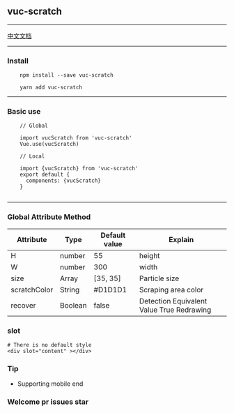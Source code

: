 ## vuc-scratch

---

[中文文档](https://github.com/loo41/vuc/blob/master/package/vuc-scratch/doc/Chinese.md)

---


### Install

```
    npm install --save vuc-scratch
    
    yarn add vuc-scratch
```

---

### Basic use 

```
    // Global
    
    import vucScratch from 'vuc-scratch'
    Vue.use(vucScratch)
    
    // Local
    
    import {vucScratch} from 'vuc-scratch'
    export default {
      components: {vucScratch}
    }
    
```

---

### Global Attribute Method

| Attribute |      Type      |   Default value  |   Explain     |
|----------| ------------- | ---------- | ---------- |
| H        | number        | 55         | height|
| W        | number        | 300        | width|
| size     | Array         | [35, 35]   | Particle size |
| scratchColor| String     | #D1D1D1    | Scraping area color  |
| recover  | Boolean       | false | Detection Equivalent Value True Redrawing     |


### slot

```
# There is no default style 
<div slot="content" ></div>
```


### Tip

- Supporting mobile end 

### Welcome pr issues star


